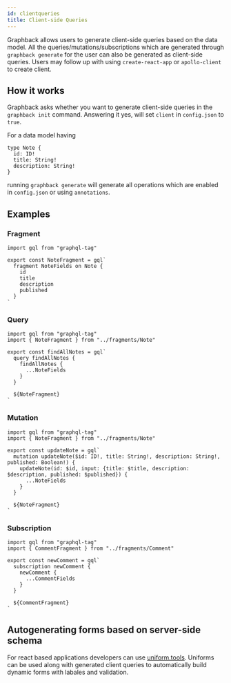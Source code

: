 ```yaml
---
id: clientqueries
title: Client-side Queries
---
```


Graphback allows users to generate client-side queries based on the data model. All the queries/mutations/subscriptions
which are generated through `graphback generate` for the user can also be generated as client-side queries. Users may follow up with using `create-react-app` or `apollo-client` to create client.

## How it works
Graphback asks whether you want to generate client-side queries in the `graphback init` command. Answering it yes,
will set `client` in `config.json` to `true`.

For a data model having
```
type Note {
  id: ID!
  title: String!
  description: String!
}
```
running `graphback generate` will generate all operations which are enabled in `config.json` or using `annotations`.

## Examples
### Fragment
```
import gql from "graphql-tag"

export const NoteFragment = gql`
  fragment NoteFields on Note {
    id
    title
    description
    published
  }
`
```

### Query
```
import gql from "graphql-tag"
import { NoteFragment } from "../fragments/Note"

export const findAllNotes = gql`
  query findAllNotes {
    findAllNotes {
      ...NoteFields
    }
  }

  ${NoteFragment}
`
```

### Mutation
```
import gql from "graphql-tag"
import { NoteFragment } from "../fragments/Note"

export const updateNote = gql`
  mutation updateNote($id: ID!, title: String!, description: String!, published: Boolean!) {
    updateNote(id: $id, input: {title: $title, description: $description, published: $published}) {
      ...NoteFields
    }
  }

  ${NoteFragment}
`
```

### Subscription
```
import gql from "graphql-tag"
import { CommentFragment } from "../fragments/Comment"

export const newComment = gql`
  subscription newComment {
    newComment {
      ...CommentFields
    }
  }

  ${CommentFragment}
`

```

## Autogenerating forms based on server-side schema

For react based applications developers can use [uniform.tools](https://uniforms.tools).
Uniforms can be used along with generated client queries to automatically build dynamic forms with labales and validation.
